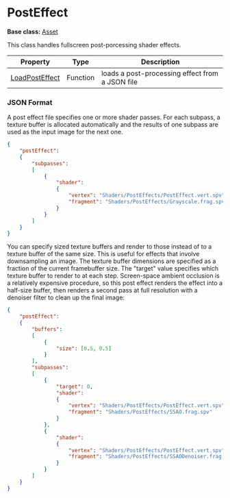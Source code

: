 # PostEffect

**Base class:** [Asset](Asset.md)

This class handles fullscreen post-porcessing shader effects.

| Property | Type | Description |
|---|---|---|
| [LoadPostEffect](LoadPostEffect.md) | Function | loads a post-processing effect from a JSON file |

### JSON Format

A post effect file specifies one or more shader passes. For each subpass, a texture buffer is allocated automatically and the results of one subpass are used as the input image for the next one.

```json
{
    "postEffect":
    {
        "subpasses":
        [
            {
                "shader":
                {
                    "vertex": "Shaders/PostEffects/PostEffect.vert.spv",
                    "fragment": "Shaders/PostEffects/Grayscale.frag.spv"
                }
            }
        ]
    }
}
```

You can specify sized texture buffers and render to those instead of to a texture buffer of the same size. This is useful for effects that involve downsampling an image. The texture buffer dimensions are specified as a fraction of the current framebuffer size. The "target" value specifies which texture buffer to render to at each step. Screen-space ambient occlusion is a relatively expensive procedure, so this post effect renders the effect into a half-size buffer, then renders a second pass at full resolution with a denoiser filter to clean up the final image:

```json
{
    "postEffect":
    {
        "buffers":
        [
            {
                "size": [0.5, 0.5]
            }         
        ],
        "subpasses":
        [
            {
                "target": 0,
                "shader":
                {
                    "vertex": "Shaders/PostEffects/PostEffect.vert.spv",
                    "fragment": "Shaders/PostEffects/SSAO.frag.spv"
                }
            },
            {
                "shader":
                {
                    "vertex": "Shaders/PostEffects/PostEffect.vert.spv",
                    "fragment": "Shaders/PostEffects/SSAODenoiser.frag.spv"
                }
            }                            
        ]
    }
}
```

